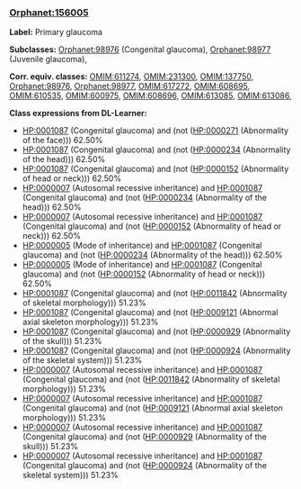 
### [Orphanet:156005](http://www.orpha.net/ORDO/Orphanet_156005)
**Label:** Primary glaucoma

**Subclasses:** [Orphanet:98976](http://www.orpha.net/ORDO/Orphanet_98976) (Congenital glaucoma), [Orphanet:98977](http://www.orpha.net/ORDO/Orphanet_98977) (Juvenile glaucoma), 

**Corr. equiv. classes:** [OMIM:611274](http://purl.obolibrary.org/obo/OMIM_611274), [OMIM:231300](http://purl.obolibrary.org/obo/OMIM_231300), [OMIM:137750](http://purl.obolibrary.org/obo/OMIM_137750), [Orphanet:98976](http://www.orpha.net/ORDO/Orphanet_98976), [Orphanet:98977](http://www.orpha.net/ORDO/Orphanet_98977), [OMIM:617272](http://purl.obolibrary.org/obo/OMIM_617272), [OMIM:608695](http://purl.obolibrary.org/obo/OMIM_608695), [OMIM:610535](http://purl.obolibrary.org/obo/OMIM_610535), [OMIM:600975](http://purl.obolibrary.org/obo/OMIM_600975), [OMIM:608696](http://purl.obolibrary.org/obo/OMIM_608696), [OMIM:613085](http://purl.obolibrary.org/obo/OMIM_613085), [OMIM:613086](http://purl.obolibrary.org/obo/OMIM_613086), 

**Class expressions from DL-Learner:**

- [HP:0001087](http://purl.obolibrary.org/obo/HP_0001087) (Congenital glaucoma) and (not ([HP:0000271](http://purl.obolibrary.org/obo/HP_0000271) (Abnormality of the face))) 62.50%
- [HP:0001087](http://purl.obolibrary.org/obo/HP_0001087) (Congenital glaucoma) and (not ([HP:0000234](http://purl.obolibrary.org/obo/HP_0000234) (Abnormality of the head))) 62.50%
- [HP:0001087](http://purl.obolibrary.org/obo/HP_0001087) (Congenital glaucoma) and (not ([HP:0000152](http://purl.obolibrary.org/obo/HP_0000152) (Abnormality of head or neck))) 62.50%
- [HP:0000007](http://purl.obolibrary.org/obo/HP_0000007) (Autosomal recessive inheritance) and [HP:0001087](http://purl.obolibrary.org/obo/HP_0001087) (Congenital glaucoma) and (not ([HP:0000234](http://purl.obolibrary.org/obo/HP_0000234) (Abnormality of the head))) 62.50%
- [HP:0000007](http://purl.obolibrary.org/obo/HP_0000007) (Autosomal recessive inheritance) and [HP:0001087](http://purl.obolibrary.org/obo/HP_0001087) (Congenital glaucoma) and (not ([HP:0000152](http://purl.obolibrary.org/obo/HP_0000152) (Abnormality of head or neck))) 62.50%
- [HP:0000005](http://purl.obolibrary.org/obo/HP_0000005) (Mode of inheritance) and [HP:0001087](http://purl.obolibrary.org/obo/HP_0001087) (Congenital glaucoma) and (not ([HP:0000234](http://purl.obolibrary.org/obo/HP_0000234) (Abnormality of the head))) 62.50%
- [HP:0000005](http://purl.obolibrary.org/obo/HP_0000005) (Mode of inheritance) and [HP:0001087](http://purl.obolibrary.org/obo/HP_0001087) (Congenital glaucoma) and (not ([HP:0000152](http://purl.obolibrary.org/obo/HP_0000152) (Abnormality of head or neck))) 62.50%
- [HP:0001087](http://purl.obolibrary.org/obo/HP_0001087) (Congenital glaucoma) and (not ([HP:0011842](http://purl.obolibrary.org/obo/HP_0011842) (Abnormality of skeletal morphology))) 51.23%
- [HP:0001087](http://purl.obolibrary.org/obo/HP_0001087) (Congenital glaucoma) and (not ([HP:0009121](http://purl.obolibrary.org/obo/HP_0009121) (Abnormal axial skeleton morphology))) 51.23%
- [HP:0001087](http://purl.obolibrary.org/obo/HP_0001087) (Congenital glaucoma) and (not ([HP:0000929](http://purl.obolibrary.org/obo/HP_0000929) (Abnormality of the skull))) 51.23%
- [HP:0001087](http://purl.obolibrary.org/obo/HP_0001087) (Congenital glaucoma) and (not ([HP:0000924](http://purl.obolibrary.org/obo/HP_0000924) (Abnormality of the skeletal system))) 51.23%
- [HP:0000007](http://purl.obolibrary.org/obo/HP_0000007) (Autosomal recessive inheritance) and [HP:0001087](http://purl.obolibrary.org/obo/HP_0001087) (Congenital glaucoma) and (not ([HP:0011842](http://purl.obolibrary.org/obo/HP_0011842) (Abnormality of skeletal morphology))) 51.23%
- [HP:0000007](http://purl.obolibrary.org/obo/HP_0000007) (Autosomal recessive inheritance) and [HP:0001087](http://purl.obolibrary.org/obo/HP_0001087) (Congenital glaucoma) and (not ([HP:0009121](http://purl.obolibrary.org/obo/HP_0009121) (Abnormal axial skeleton morphology))) 51.23%
- [HP:0000007](http://purl.obolibrary.org/obo/HP_0000007) (Autosomal recessive inheritance) and [HP:0001087](http://purl.obolibrary.org/obo/HP_0001087) (Congenital glaucoma) and (not ([HP:0000929](http://purl.obolibrary.org/obo/HP_0000929) (Abnormality of the skull))) 51.23%
- [HP:0000007](http://purl.obolibrary.org/obo/HP_0000007) (Autosomal recessive inheritance) and [HP:0001087](http://purl.obolibrary.org/obo/HP_0001087) (Congenital glaucoma) and (not ([HP:0000924](http://purl.obolibrary.org/obo/HP_0000924) (Abnormality of the skeletal system))) 51.23%


